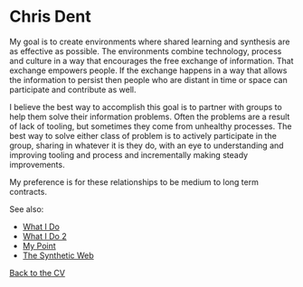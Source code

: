 Chris Dent
==========

My goal is to create environments where shared learning and synthesis
are as effective as possible. The environments combine technology,
process and culture in a way that encourages the free exchange of
information. That exchange empowers people. If the exchange happens in a
way that allows the information to persist then people who are distant in
time or space can participate and contribute as well.

I believe the best way to accomplish this goal is to partner with groups
to help them solve their information problems. Often the problems are a
result of lack of tooling, but sometimes they come from unhealthy processes.
The best way to solve either class of problem is to actively participate 
in the group, sharing in whatever it is they do, with an eye to understanding
and improving tooling and process and incrementally making steady improvements.

My preference is for these relationships to be medium to long term contracts.

See also:

* [What I Do](http://cdent.tiddlyspace.com/What%20I%20Do)
* [What I Do 2](http://cdent.tiddlyspace.com/What%20I%20Do%202)
* [My Point](http://cdent.tiddlyspace.com/My%20Point)
* [The Synthetic Web](http://cdent.tiddlyspace.com/The%20Synthetic%20Web)

[Back to the CV](/index)
